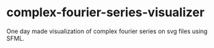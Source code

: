 # complex-fourier-series-visualizer
 One day made visualization of complex fourier series on svg files using SFML.
